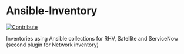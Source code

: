 # Ansible-Inventory
[![Contribute](https://img.shields.io/badge/OpenShift-Dev%20Spaces-525C86?logo=redhatopenshift&labelColor=EE0000)](https://devspaces.apps.ocp.shadowman.dev/#https://github.com/shadowman-lab/Ansible-Inventory)

Inventories using Ansible collections for RHV, Satellite and ServiceNow (second plugin for Network inventory)
